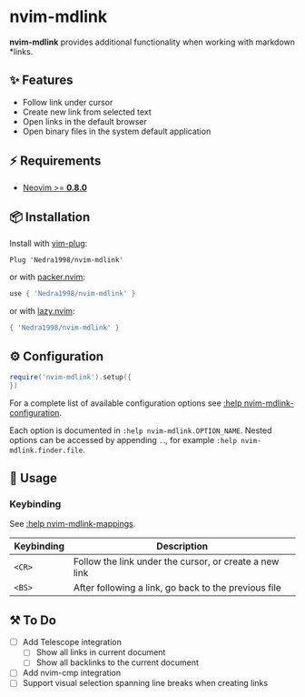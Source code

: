 # nvim-mdlink

**nvim-mdlink** provides additional functionality when working with markdown
*links.

## :sparkles: Features

- Follow link under cursor
- Create new link from selected text
- Open links in the default browser
- Open binary files in the system default application

## :zap: Requirements

- [Neovim >= **0.8.0**](https://github.com/neovim/neovim/wiki/Installing-Neovim)

## :package: Installation

Install with [vim-plug](https://github.com/junegunn/vim-plug):

```vim
Plug 'Nedra1998/nvim-mdlink'
```

or with [packer.nvim](https://github.com/wbthomason/packer.nvim):

```lua
use { 'Nedra1998/nvim-mdlink' }
```

or with [lazy.nvim](https://github.com/folke/lazy.nvim):

```lua
{ 'Nedra1998/nvim-mdlink' }
```

## :gear: Configuration

```lua
require('nvim-mdlink').setup({
})
```

For a complete list of available configuration options see [:help
nvim-mdlink-configuration](https://github.com/Nedra1998/nvim-mdlink/blob/master/doc/nvim-mdlink.txt).

Each option is documented in `:help nvim-mdlink.OPTION_NAME`. Nested options
can be accessed by appending `.`., for example `:help
nvim-mdlink.finder.file`.

## :rocket: Usage

### Keybinding

See [:help nvim-mdlink-mappings](https://github.com/Nedra1998/nvim-mdlink/blob/master/doc/nvim-mdlink.txt).

| Keybinding | Description                                            |
| ---------- | ------------------------------------------------------ |
| `<CR>`     | Follow the link under the cursor, or create a new link |
| `<BS>`     | After following a link, go back to the previous file   |

## :hammer_and_pick: To Do

- [ ] Add Telescope integration
  - [ ] Show all links in current document
  - [ ] Show all backlinks to the current document
- [ ] Add nvim-cmp integration
- [ ] Support visual selection spanning line breaks when creating links
